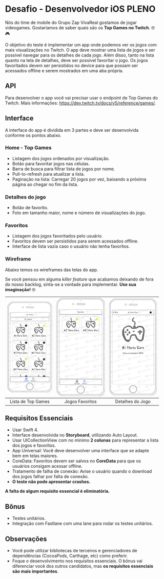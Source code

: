 # Desafio - Desenvolvedor iOS PLENO

Nós do time de mobile do Grupo Zap VivaReal gostamos de jogar videogames. Gostaríamos de saber quais são os **Top Games no Twitch**. 🤓🎮

O objetivo do teste é implementar um app onde podemos ver os jogos com mais visualizações no Twitch. O app deve mostrar uma lista de jogos e ser possível navegar para os detalhes de cada jogo. Além disso, tanto na lista quanto na tela de detalhes, deve ser possível favoritar o jogo. Os jogos favoritados devem ser persistidos no device para que possam ser acessados offline e serem mostrados em uma aba própria.

## API

Para desenvolver o app você vai precisar usar o endpoint de Top Games do Twitch. Mais informações: https://dev.twitch.tv/docs/v5/reference/games/.

## Interface

A interface do app é dividida em 3 partes e deve ser desenvolvida conforme os pontos abaixo.

### Home - Top Games

* Listagem dos jogos ordenados por visualização.
* Botão para favoritar jogos nas células.
* Barra de busca para filtrar lista de jogos por nome.
* Pull-to-refresh para atualizar a lista.
* Paginação na lista: Carregar 20 jogos por vez, baixando a próxima página ao chegar no fim da lista.

### Detalhes do jogo

* Botão de favorito.
* Foto em tamanho maior, nome e número de visualizações do jogo.

### Favoritos

* Listagem dos jogos favoritados pelo usuário.
* Favoritos devem ser persistidos para serem acessados offline.
* Interface de lista vazia caso o usuário não tenha favoritos.

### Wireframe

Abaixo temos os wireframes das telas do app.

Se você pensou em alguma *killer feature* que acabamos deixando de fora do nosso backlog, sinta-se a vontade para implementar. **Use sua imaginação!** 🤓

| ![Page1](images/Page1.png)  | ![Page2](images/Page2.png) | ![Page3](images/Page3.png) |
|:---:|:---:|:---:|
| Lista de Top Games | Jogos Favoritos | Detalhes do Jogo |

## Requisitos Essenciais

* Usar Swift 4.
* Interface desenvolvida no **Storyboard**, utilizando Auto Layout.
* Usar UICollectionView com no minimo **2 colunas** para representar a lista dos jogos e favoritos.
* App Universal: Você deve desenvolver uma interface que se adapte bem em telas maiores.
* CoreData: Favoritos devem ser salvos no **CoreData** para que os usuários consigam acessar offline.
* Tratamento de falha de conexão: Avise o usuário quando o download dos jogos falhar por falta de conexão.
* **O teste não pode apresentar crashes.**

**A falta de algum requisito essencial é eliminatória.**

## Bônus

* Testes unitários.
* Integração com Fastlane com uma lane para rodar os testes unitários.

## Observações

* Você pode utilizar bibliotecas de terceiros e gerenciadores de dependências (CocoaPods, Carthage, etc) como preferir.
* Foque o desenvolvimento nos requisitos essenciais. O bônus vai diferenciar você dos outros candidatos, mas **os requisitos essenciais são mais importantes**.
